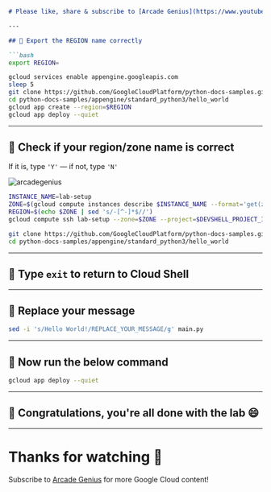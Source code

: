 

````markdown
# Please like, share & subscribe to [Arcade Genius](https://www.youtube.com/@ArcadeGenius-z1)

---

## 🚨 Export the REGION name correctly

```bash
export REGION=
````

```bash
gcloud services enable appengine.googleapis.com
sleep 5
git clone https://github.com/GoogleCloudPlatform/python-docs-samples.git
cd python-docs-samples/appengine/standard_python3/hello_world
gcloud app create --region=$REGION
gcloud app deploy --quiet
```

---

## 🚨 Check if your region/zone name is correct

If it is, type `'Y'` — if not, type `'N'`

![arcadegenius](https://github.com/Techcps/ARC/assets/104138529/385aa9e3-9865-47ee-bcf6-7c10d9c14942)

```bash
INSTANCE_NAME=lab-setup
ZONE=$(gcloud compute instances describe $INSTANCE_NAME --format='get(zone)')
REGION=$(echo $ZONE | sed 's/-[^-]*$//')
gcloud compute ssh lab-setup --zone=$ZONE --project=$DEVSHELL_PROJECT_ID --quiet
```

```bash
git clone https://github.com/GoogleCloudPlatform/python-docs-samples.git
cd python-docs-samples/appengine/standard_python3/hello_world
```

---

## 🚨 Type `exit` to return to Cloud Shell

---

## 🚨 Replace your message

```bash
sed -i 's/Hello World!/REPLACE_YOUR_MESSAGE/g' main.py
```

---

## 🚨 Now run the below command

```bash
gcloud app deploy --quiet
```

---

## 🎉 Congratulations, you're all done with the lab 😄

---

# Thanks for watching 🙌

Subscribe to [Arcade Genius](https://www.youtube.com/@ArcadeGenius-z1) for more Google Cloud content!

```
